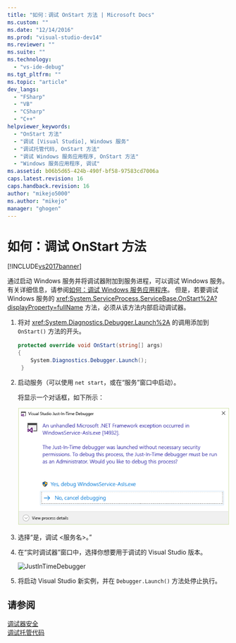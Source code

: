 ```yaml
---
title: "如何：调试 OnStart 方法 | Microsoft Docs"
ms.custom: ""
ms.date: "12/14/2016"
ms.prod: "visual-studio-dev14"
ms.reviewer: ""
ms.suite: ""
ms.technology: 
  - "vs-ide-debug"
ms.tgt_pltfrm: ""
ms.topic: "article"
dev_langs: 
  - "FSharp"
  - "VB"
  - "CSharp"
  - "C++"
helpviewer_keywords: 
  - "OnStart 方法"
  - "调试 [Visual Studio], Windows 服务"
  - "调试托管代码, OnStart 方法"
  - "调试 Windows 服务应用程序, OnStart 方法"
  - "Windows 服务应用程序, 调试"
ms.assetid: b06b5d65-424b-490f-bf58-97583cd7006a
caps.latest.revision: 16
caps.handback.revision: 16
author: "mikejo5000"
ms.author: "mikejo"
manager: "ghogen"
---
```

# 如何：调试 OnStart 方法
[!INCLUDE[vs2017banner](../code-quality/includes/vs2017banner.md)]

通过启动 Windows 服务并将调试器附加到服务进程，可以调试 Windows 服务。 有关详细信息，请参阅[如何：调试 Windows 服务应用程序](../Topic/How%20to:%20Debug%20Windows%20Service%20Applications.md)。 但是，若要调试 Windows 服务的 <xref:System.ServiceProcess.ServiceBase.OnStart%2A?displayProperty=fullName> 方法，必须从该方法内部启动调试器。  
  
1.  将对 <xref:System.Diagnostics.Debugger.Launch%2A> 的调用添加到 `OnStart()` 方法的开头。  
  
    ```c#  
    protected override void OnStart(string[] args)  
    {  
        System.Diagnostics.Debugger.Launch();  
     }  
    ```  
  
2.  启动服务（可以使用 `net start`，或在“服务”窗口中启动）。  
  
     将显示一个对话框，如下所示：  
  
     ![OnStartDebug](../debugger/media/onstartdebug.png "OnStartDebug")  
  
3.  选择“是，调试 \<服务名\>。”  
  
4.  在“实时调试器”窗口中，选择你想要用于调试的 Visual Studio 版本。  
  
     ![JustInTimeDebugger](~/debugger/media/justintimedebugger.png "JustInTimeDebugger")  
  
5.  将启动 Visual Studio 新实例，并在 `Debugger.Launch()` 方法处停止执行。  
  
## 请参阅  
 [调试器安全](../debugger/debugger-security.md)   
 [调试托管代码](../debugger/debugging-managed-code.md)